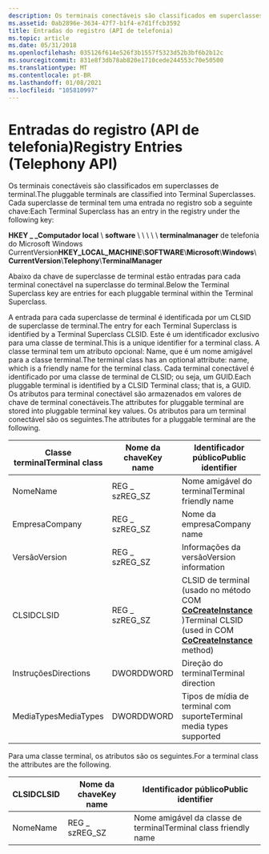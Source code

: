 ```yaml
---
description: Os terminais conectáveis são classificados em superclasses de terminal.
ms.assetid: 0ab2896e-3634-47f7-b1f4-e7d1ffcb3592
title: Entradas do registro (API de telefonia)
ms.topic: article
ms.date: 05/31/2018
ms.openlocfilehash: 035126f614e526f3b1557f5323d52b3bf6b2b12c
ms.sourcegitcommit: 831e8f3db78ab820e1710cede244553c70e50500
ms.translationtype: MT
ms.contentlocale: pt-BR
ms.lasthandoff: 01/08/2021
ms.locfileid: "105810997"
---
```

# <a name="registry-entries-telephony-api"></a><span data-ttu-id="cb69f-103">Entradas do registro (API de telefonia)</span><span class="sxs-lookup"><span data-stu-id="cb69f-103">Registry Entries (Telephony API)</span></span>

<span data-ttu-id="cb69f-104">Os terminais conectáveis são classificados em superclasses de terminal.</span><span class="sxs-lookup"><span data-stu-id="cb69f-104">The pluggable terminals are classified into Terminal Superclasses.</span></span> <span data-ttu-id="cb69f-105">Cada superclasse de terminal tem uma entrada no registro sob a seguinte chave:</span><span class="sxs-lookup"><span data-stu-id="cb69f-105">Each Terminal Superclass has an entry in the registry under the following key:</span></span>

<span data-ttu-id="cb69f-106">**HKEY \_ \_Computador local** \\ **software** \\  \\  \\  \\  \\ **terminalmanager** de telefonia do Microsoft Windows CurrentVersion</span><span class="sxs-lookup"><span data-stu-id="cb69f-106">**HKEY\_LOCAL\_MACHINE**\\**SOFTWARE**\\**Microsoft**\\**Windows**\\**CurrentVersion**\\**Telephony**\\**TerminalManager**</span></span>

<span data-ttu-id="cb69f-107">Abaixo da chave de superclasse de terminal estão entradas para cada terminal conectável na superclasse do terminal.</span><span class="sxs-lookup"><span data-stu-id="cb69f-107">Below the Terminal Superclass key are entries for each pluggable terminal within the Terminal Superclass.</span></span>

<span data-ttu-id="cb69f-108">A entrada para cada superclasse de terminal é identificada por um CLSID de superclasse de terminal.</span><span class="sxs-lookup"><span data-stu-id="cb69f-108">The entry for each Terminal Superclass is identified by a Terminal Superclass CLSID.</span></span> <span data-ttu-id="cb69f-109">Este é um identificador exclusivo para uma classe de terminal.</span><span class="sxs-lookup"><span data-stu-id="cb69f-109">This is a unique identifier for a terminal class.</span></span> <span data-ttu-id="cb69f-110">A classe terminal tem um atributo opcional: Name, que é um nome amigável para a classe terminal.</span><span class="sxs-lookup"><span data-stu-id="cb69f-110">The terminal class has an optional attribute: name, which is a friendly name for the terminal class.</span></span> <span data-ttu-id="cb69f-111">Cada terminal conectável é identificado por uma classe de terminal de CLSID; ou seja, um GUID.</span><span class="sxs-lookup"><span data-stu-id="cb69f-111">Each pluggable terminal is identified by a CLSID Terminal class; that is, a GUID.</span></span> <span data-ttu-id="cb69f-112">Os atributos para terminal conectável são armazenados em valores de chave de terminal conectáveis.</span><span class="sxs-lookup"><span data-stu-id="cb69f-112">The attributes for pluggable terminal are stored into pluggable terminal key values.</span></span> <span data-ttu-id="cb69f-113">Os atributos para um terminal conectável são os seguintes.</span><span class="sxs-lookup"><span data-stu-id="cb69f-113">The attributes for a pluggable terminal are the following.</span></span>



| <span data-ttu-id="cb69f-114">Classe terminal</span><span class="sxs-lookup"><span data-stu-id="cb69f-114">Terminal class</span></span> | <span data-ttu-id="cb69f-115">Nome da chave</span><span class="sxs-lookup"><span data-stu-id="cb69f-115">Key name</span></span> | <span data-ttu-id="cb69f-116">Identificador público</span><span class="sxs-lookup"><span data-stu-id="cb69f-116">Public identifier</span></span>                                                                 |
|----------------|----------|-----------------------------------------------------------------------------------|
| <span data-ttu-id="cb69f-117">Nome</span><span class="sxs-lookup"><span data-stu-id="cb69f-117">Name</span></span>           | <span data-ttu-id="cb69f-118">REG \_ sz</span><span class="sxs-lookup"><span data-stu-id="cb69f-118">REG\_SZ</span></span>  | <span data-ttu-id="cb69f-119">Nome amigável do terminal</span><span class="sxs-lookup"><span data-stu-id="cb69f-119">Terminal friendly name</span></span>                                                            |
| <span data-ttu-id="cb69f-120">Empresa</span><span class="sxs-lookup"><span data-stu-id="cb69f-120">Company</span></span>        | <span data-ttu-id="cb69f-121">REG \_ sz</span><span class="sxs-lookup"><span data-stu-id="cb69f-121">REG\_SZ</span></span>  | <span data-ttu-id="cb69f-122">Nome da empresa</span><span class="sxs-lookup"><span data-stu-id="cb69f-122">Company name</span></span>                                                                      |
| <span data-ttu-id="cb69f-123">Versão</span><span class="sxs-lookup"><span data-stu-id="cb69f-123">Version</span></span>        | <span data-ttu-id="cb69f-124">REG \_ sz</span><span class="sxs-lookup"><span data-stu-id="cb69f-124">REG\_SZ</span></span>  | <span data-ttu-id="cb69f-125">Informações da versão</span><span class="sxs-lookup"><span data-stu-id="cb69f-125">Version information</span></span>                                                               |
| <span data-ttu-id="cb69f-126">CLSID</span><span class="sxs-lookup"><span data-stu-id="cb69f-126">CLSID</span></span>          | <span data-ttu-id="cb69f-127">REG \_ sz</span><span class="sxs-lookup"><span data-stu-id="cb69f-127">REG\_SZ</span></span>  | <span data-ttu-id="cb69f-128">CLSID de terminal (usado no método COM [**CoCreateInstance**](/windows/win32/api/combaseapi/nf-combaseapi-cocreateinstance) )</span><span class="sxs-lookup"><span data-stu-id="cb69f-128">Terminal CLSID (used in COM [**CoCreateInstance**](/windows/win32/api/combaseapi/nf-combaseapi-cocreateinstance) method)</span></span> |
| <span data-ttu-id="cb69f-129">Instruções</span><span class="sxs-lookup"><span data-stu-id="cb69f-129">Directions</span></span>     | <span data-ttu-id="cb69f-130">DWORD</span><span class="sxs-lookup"><span data-stu-id="cb69f-130">DWORD</span></span>    | <span data-ttu-id="cb69f-131">Direção do terminal</span><span class="sxs-lookup"><span data-stu-id="cb69f-131">Terminal direction</span></span>                                                                |
| <span data-ttu-id="cb69f-132">MediaTypes</span><span class="sxs-lookup"><span data-stu-id="cb69f-132">MediaTypes</span></span>     | <span data-ttu-id="cb69f-133">DWORD</span><span class="sxs-lookup"><span data-stu-id="cb69f-133">DWORD</span></span>    | <span data-ttu-id="cb69f-134">Tipos de mídia de terminal com suporte</span><span class="sxs-lookup"><span data-stu-id="cb69f-134">Terminal media types supported</span></span>                                                    |



 

<span data-ttu-id="cb69f-135">Para uma classe terminal, os atributos são os seguintes.</span><span class="sxs-lookup"><span data-stu-id="cb69f-135">For a terminal class the attributes are the following.</span></span>



| <span data-ttu-id="cb69f-136">CLSID</span><span class="sxs-lookup"><span data-stu-id="cb69f-136">CLSID</span></span> | <span data-ttu-id="cb69f-137">Nome da chave</span><span class="sxs-lookup"><span data-stu-id="cb69f-137">Key name</span></span> | <span data-ttu-id="cb69f-138">Identificador público</span><span class="sxs-lookup"><span data-stu-id="cb69f-138">Public identifier</span></span>            |
|-------|----------|------------------------------|
| <span data-ttu-id="cb69f-139">Nome</span><span class="sxs-lookup"><span data-stu-id="cb69f-139">Name</span></span>  | <span data-ttu-id="cb69f-140">REG \_ sz</span><span class="sxs-lookup"><span data-stu-id="cb69f-140">REG\_SZ</span></span>  | <span data-ttu-id="cb69f-141">Nome amigável da classe de terminal</span><span class="sxs-lookup"><span data-stu-id="cb69f-141">Terminal class friendly name</span></span> |



 

 

 
